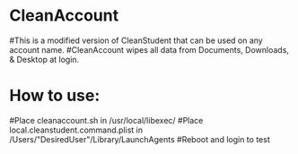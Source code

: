 # CleanAccount
#This is a modified version of CleanStudent that can be used on any account name.
#CleanAccount wipes all data from Documents, Downloads, & Desktop at login.

# How to use:
#Place cleanaccount.sh in /usr/local/libexec/
#Place local.cleanstudent.command.plist in /Users/"DesiredUser"/Library/LaunchAgents
#Reboot and login to test
